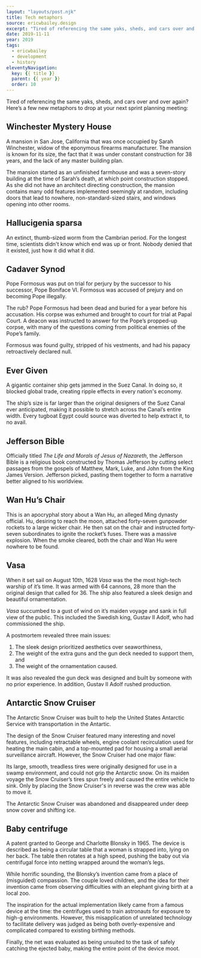 ```yaml
---
layout: "layouts/post.njk"
title: Tech metaphors
source: ericwbailey.design
excerpt: "Tired of referencing the same yaks, sheds, and cars over and over again? Here’s a few new metaphors to drop at your next sprint planning meeting"
date: 2019-11-11
year: 2019
tags:
  - ericwbailey
  - development
  - history
eleventyNavigation:
  key: {{ title }}
  parent: {{ year }}
  order: 10
---
```


Tired of referencing the same yaks, sheds, and cars over and over again? Here’s a few new metaphors to drop at your next sprint planning meeting:

## Winchester Mystery House

A mansion in San Jose, California that was once occupied by Sarah Winchester, widow of the eponymous firearms manufacturer. The mansion is known for its size, the fact that it was under constant construction for 38 years, and the lack of any master building plan.

The mansion started as an unfinished farmhouse and was a seven-story building at the time of Sarah’s death, at which point construction stopped. As she did not have an architect directing construction, the mansion contains many odd features implemented seemingly at random, including doors that lead to nowhere, non-standard-sized stairs, and windows opening into other rooms.

## Hallucigenia sparsa

An extinct, thumb-sized worm from the Cambrian period. For the longest time, scientists didn't know which end was up or front. Nobody denied that it existed, just how it did what it did.

## Cadaver Synod

Pope Formosus was put on trial for perjury by the successor to his successor, Pope Boniface VI. Formosus was accused of prejury and on becoming Pope illegally.

The rub? Pope Formosus had been dead and buried for a year before his accusation. His corpse was exhumed and brought to court for trial at Papal Court. A deacon was instructed to answer for the Pope’s propped-up corpse, with many of the questions coming from political enemies of the Pope’s family.

Formosus was found guilty, stripped of his vestments, and had his papacy retroactively declared null.

## Ever Given

A gigantic container ship gets jammed in the Suez Canal. In doing so, it blocked global trade, creating ripple effects in every nation's economy.

The ship’s size is far larger than the original designers of the Suez Canal ever anticipated, making it possible to stretch across the Canal’s entire width. Every tugboat Egypt could source was diverted to help extract it, to no avail.

## Jefferson Bible

Officially titled <cite>The Life and Morals of Jesus of Nazareth</cite>, the Jefferson Bible is a religious book constructed by Thomas Jefferson by cutting select passages from the gospels of Matthew, Mark, Luke, and John from the King James Version. Jefferson picked, pasting them together to form a narrative better aligned to his worldview.

## Wan Hu’s Chair

This is an apocryphal story about a Wan Hu, an alleged Ming dynasty official. Hu, desiring to reach the moon, attached forty-seven gunpowder rockets to a large wicker chair. He then sat on the chair and instructed forty-seven subordinates to ignite the rocket’s fuses. There was a massive explosion. When the smoke cleared, both the chair and Wan Hu were nowhere to be found.

## Vasa

When it set sail on August 10th, 1628 <i>Vasa</i> was the the most high-tech warship of it’s time. It was armed with 64 cannons, 28 more than the original design that called for 36. The ship also featured a sleek design and beautiful ornamentation.

<i>Vasa</i> succumbed to a gust of wind on it’s maiden voyage and sank in full view of the public. This included the Swedish king, Gustav Ⅱ Adolf, who had commissioned the ship.

A postmortem revealed three main issues:

1. The sleek design prioritized aesthetics over seaworthiness,
1. The weight of the extra guns and the gun deck needed to support them, and
1. The weight of the ornamentation caused.

It was also revealed the gun deck was designed and built by someone with no prior experience. In addition, Gustav Ⅱ Adolf rushed production.

## Antarctic Snow Cruiser

The Antarctic Snow Cruiser was built to help the United States Antarctic Service with transportation in the Antartic.

The design of the Snow Cruiser featured many interesting and novel features, including retractable wheels, engine coolant recirculation used for heating the main cabin, and a top-mounted pad for housing a small aerial surveillance aircraft. However, the Snow Cruiser had one major flaw:

Its large, smooth, treadless tires were originally designed for use in a swamp environment, and could not grip the Antarctic snow. On its maiden voyage the Snow Cruiser’s tires spun freely and caused the entire vehicle to sink. Only by placing the Snow Cruiser's in reverse was the crew was able to move it.

The Antarctic Snow Cruiser was abandoned and disappeared under deep snow cover and shifting ice.

## Baby centrifuge

A patent granted to George and Charlotte Blonsky in 1965. The device is described as being a circular table that a woman is strapped into, lying on her back. The table then rotates at a high speed, pushing the baby out via centrifugal force into netting wrapped around the woman’s legs.

While horrific sounding, the Blonsky’s invention came from a place of (misguided) compassion. The couple loved children, and the idea for their invention came from observing difficulties with an elephant giving birth at a local zoo.

The inspiration for the actual implementation likely came from a famous device at the time: the centrifuges used to train astronauts for exposure to high-g environments. However, this misapplication of unrelated technology to facilitate delivery was judged as being both overly-expensive and complicated compared to existing birthing methods.

Finally, the net was evaluated as being unsuited to the task of safely catching the ejected baby, making the entire point of the device moot.

